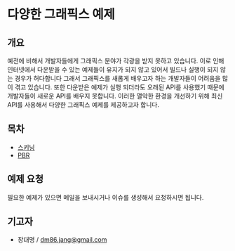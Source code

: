 # 다양한 그래픽스 예제

## 개요

예전에 비해서 개발자들에게 그래픽스 분야가 각광을 받지 못하고 있습니다. 이로 인해 인터넷에서 다운받을 수 있는 예제들이 유지가 되지 않고 있어서 빌드나 실행이 되지 않는 경우가 허다합니다 그래서 그래픽스를 새롭게 배우고자 하는 개발자들이 어려움을 많이 겪고 있습니다. 또한 다운받은 예제가 실행 되더라도 오래된 API를 사용했기 때문에 개발자들이 새로운 API를 배우지 못합니다. 이러한 열악한 환경을 개선하기 위해 최신 API를 사용해서 다양한 그래픽스 예제를 제공하고자 합니다.

## 목차

* [스키닝](https://github.com/daemyung/graphics/tree/master/skinning)
* [PBR](https://github.com/daemyung/graphics/tree/master/pbr)

## 예제 요청

필요한 예제가 있으면 메일을 보내시거나 이슈를 생성해서 요청하시면 됩니다.

## 기고자

* 장대명 / dm86.jang@gmail.com
